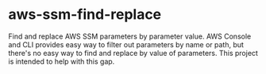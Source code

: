# aws-ssm-find-replace
Find and replace AWS SSM parameters by parameter value. AWS Console and CLI provides easy way to filter out parameters by name or path, but there's no easy way to find and replace by value of parameters. This project is intended to help with this gap.
